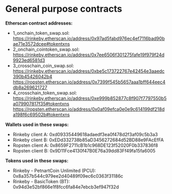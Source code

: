 # General purpose contracts

**Etherscan contract addresses:**
* 1_onchain_token_swap.sol: https://rinkeby.etherscan.io/address/0x97ad5fabd976ec4ef7116bad90bae71e3572dcee#tokentxns
* 2_onchain_cointoken_swap.sol: <br />
https://rinkeby.etherscan.io/address/0x7ee6506f301275fafe19f979f24d9923ed6581d3
* 3_crosschain_coin_swap.sol: <br />
https://rinkeby.etherscan.io/address/0xbe5c173722767e42454e3aaedc390b45426042b4
https://ropsten.etherscan.io/address/0x7399f545b5657aaa1bff644eec4db8a269621727
* 4_crosschain_token_swap.sol: https://rinkeby.etherscan.io/address/0xe999b852877c8f907f7797550b5a079907817f35#tokentxns
https://ropsten.etherscan.io/address/0x0af09efca0e0e9c614199df218da198f6c69502b#tokentxns

**Wallets used in these swaps:**
* Rinkeby client A: 0xd09335449618adaedf3ea0f478d2f3af09c5b3a3
* Rinkeby client B: 0xEDd332738b85aD3456272684d52BD88e9FAcEfFA
* Ropsten client A: 0x8659F2711cB1b1c968DE123f52020F0b337836f8
* Ropsten client B: 0x9D11Fce4130f47B0E76a39dd83Ff49fa15fa6005

**Tokens used in these swaps:**
* Rinkeby - PetnartCoin Unlimited (PCU): 0x8a357b544c979ee2d40489f09ec6c0363f31186c
* Rinkeby - BasicToken (BT): 0x94d3e52bf866e1f8fcc6fa84e7ebcb3ef947f32d

